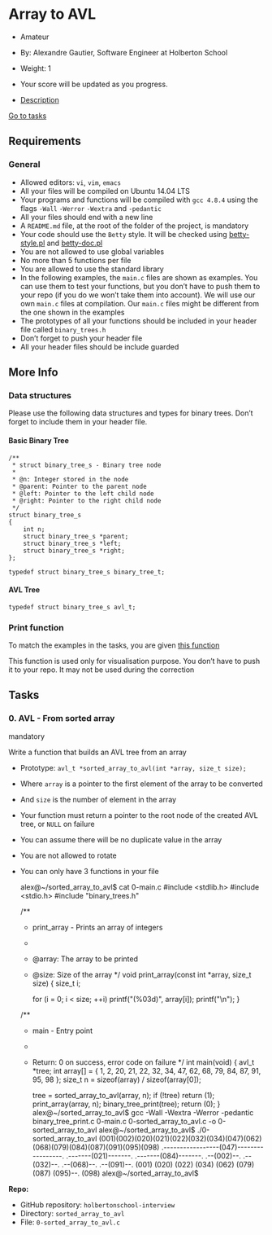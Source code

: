 Array to AVL
============

*   Amateur
*   By: Alexandre Gautier, Software Engineer at Holberton School
*   Weight: 1
*   Your score will be updated as you progress.

*   [Description](#description)

[Go to tasks](#)

Requirements
------------

### General

*   Allowed editors: `vi`, `vim`, `emacs`
*   All your files will be compiled on Ubuntu 14.04 LTS
*   Your programs and functions will be compiled with `gcc 4.8.4` using the flags `-Wall` `-Werror` `-Wextra` and `-pedantic`
*   All your files should end with a new line
*   A `README.md` file, at the root of the folder of the project, is mandatory
*   Your code should use the `Betty` style. It will be checked using [betty-style.pl](https://github.com/hs-hq/Betty/blob/master/betty-style.pl "betty-style.pl") and [betty-doc.pl](https://github.com/hs-hq/Betty/blob/master/betty-doc.pl "betty-doc.pl")
*   You are not allowed to use global variables
*   No more than 5 functions per file
*   You are allowed to use the standard library
*   In the following examples, the `main.c` files are shown as examples. You can use them to test your functions, but you don’t have to push them to your repo (if you do we won’t take them into account). We will use our own `main.c` files at compilation. Our `main.c` files might be different from the one shown in the examples
*   The prototypes of all your functions should be included in your header file called `binary_trees.h`
*   Don’t forget to push your header file
*   All your header files should be include guarded

More Info
---------

### Data structures

Please use the following data structures and types for binary trees. Don’t forget to include them in your header file.

#### Basic Binary Tree

    /**
     * struct binary_tree_s - Binary tree node
     *
     * @n: Integer stored in the node
     * @parent: Pointer to the parent node
     * @left: Pointer to the left child node
     * @right: Pointer to the right child node
     */
    struct binary_tree_s
    {
        int n;
        struct binary_tree_s *parent;
        struct binary_tree_s *left;
        struct binary_tree_s *right;
    };

    typedef struct binary_tree_s binary_tree_t;


#### AVL Tree

    typedef struct binary_tree_s avl_t;


### Print function

To match the examples in the tasks, you are given [this function](https://github.com/hs-hq/0x1C.c "this function")

This function is used only for visualisation purpose. You don’t have to push it to your repo. It may not be used during the correction

Tasks
-----

### 0\. AVL - From sorted array

mandatory

Write a function that builds an AVL tree from an array

*   Prototype: `avl_t *sorted_array_to_avl(int *array, size_t size);`
*   Where `array` is a pointer to the first element of the array to be converted
*   And `size` is the number of element in the array
*   Your function must return a pointer to the root node of the created AVL tree, or `NULL` on failure
*   You can assume there will be no duplicate value in the array
*   You are not allowed to rotate
*   You can only have 3 functions in your file

    alex@~/sorted_array_to_avl$ cat 0-main.c
    #include <stdlib.h>
    #include <stdio.h>
    #include "binary_trees.h"

    /**
     * print_array - Prints an array of integers
     *
     * @array: The array to be printed
     * @size: Size of the array
     */
    void print_array(const int *array, size_t size)
    {
        size_t i;

        for (i = 0; i < size; ++i)
            printf("(%03d)", array[i]);
        printf("\n");
    }

    /**
     * main - Entry point
     *
     * Return: 0 on success, error code on failure
     */
    int main(void)
    {
        avl_t *tree;
        int array[] = {
            1, 2, 20, 21, 22, 32, 34, 47, 62, 68,
            79, 84, 87, 91, 95, 98
        };
        size_t n = sizeof(array) / sizeof(array[0]);

        tree = sorted_array_to_avl(array, n);
        if (!tree)
            return (1);
        print_array(array, n);
        binary_tree_print(tree);
        return (0);
    }
    alex@~/sorted_array_to_avl$ gcc -Wall -Wextra -Werror -pedantic binary_tree_print.c 0-main.c 0-sorted_array_to_avl.c -o 0-sorted_array_to_avl
    alex@~/sorted_array_to_avl$ ./0-sorted_array_to_avl
    (001)(002)(020)(021)(022)(032)(034)(047)(062)(068)(079)(084)(087)(091)(095)(098)
                     .-----------------(047)-----------------.
           .-------(021)-------.                   .-------(084)-------.
      .--(002)--.         .--(032)--.         .--(068)--.         .--(091)--.
    (001)     (020)     (022)     (034)     (062)     (079)     (087)     (095)--.
                                                                               (098)
    alex@~/sorted_array_to_avl$


**Repo:**

*   GitHub repository: `holbertonschool-interview`
*   Directory: `sorted_array_to_avl`
*   File: `0-sorted_array_to_avl.c`
